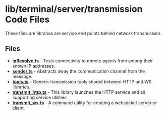 # lib/terminal/server/transmission Code Files
These files are libraries are service end points behind network transmission.

## Files
<!-- Do not edit below this line.  Contents dynamically populated. -->

* **[ipResolve.ts](ipResolve.ts)**         - Tests connectivity to remote agents from among their known IP addresses.
* **[sender.ts](sender.ts)**               - Abstracts away the communication channel from the message.
* **[tools.ts](tools.ts)**                 - Generic transmission tools shared between HTTP and WS libraries.
* **[transmit_http.ts](transmit_http.ts)** - This library launches the HTTP service and all supporting service utilities.
* **[transmit_ws.ts](transmit_ws.ts)**     - A command utility for creating a websocket server or client.